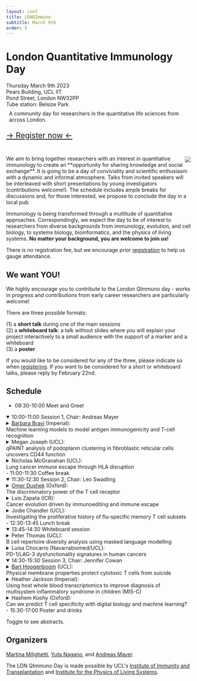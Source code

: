 ```yaml
---
layout: conf
title: LDNQImmuno
subtitle: March 9th
order: 5
---
```


<div class="titlebox">
  <h1>
  London Quantitative Immunology Day
  </h1>
  <div class="box">
  <span style="text-align:left">
    Thursday March 9th 2023 <br /> 
    Pears Building, UCL IIT <br />
    Pond Street, London NW32PP <br />
    Tube station: Belsize Park <br />
  </span>
  </div>
  <p style="margin-top:0em;padding:0.5rem">
    A community day for researchers in the quantitative life sciences from across London. <br />
  </p>
  <p style="margin-top:0em;padding-top:0em;padding-bottom:1em;font-size:150%">
   <a href="https://forms.office.com/Pages/ResponsePage.aspx?id=_oivH5ipW0yTySEKEdmlwsefyMHuSa9KkArfAHERWzNUQ0tOMlJIMElFUEVLNTM0T0RHMk9XSDZaSy4u">&rarr; Register now &larr;</a>
  </p>
</div>

<img style="max-width:55%;margin:0.2rem;padding-right:0;margin-right:0" src="../images/ldnday23.png" align="right">
We aim to bring together researchers with an interest in quantitative immunology to create an **opportunity for sharing knowledge and social exchange**. It is going to be a day of conviviality and scientific enthusiasm with a dynamic and informal atmosphere. Talks from invited speakers will be interleaved with short presentations by young investigators (contributions welcome!). The schedule includes ample breaks for discussions and, for those interested, we propose to conclude the day in a local pub.

Immunology is being transformed through a multitude of quantitative approaches. Correspondingly, we expect the day to be of interest to researchers from diverse backgrounds from immunology, evolution, and cell biology, to systems biology, bioinformatics, and the physics of living systems. **No matter your background, you are welcome to join us!**

There is no registration fee, but we encourage prior [registration](https://forms.office.com/Pages/ResponsePage.aspx?id=_oivH5ipW0yTySEKEdmlwsefyMHuSa9KkArfAHERWzNUQ0tOMlJIMElFUEVLNTM0T0RHMk9XSDZaSy4u) to help us gauge attendance.

## We want YOU!

We highly encourage you to contribute to the London QImmuno day - works in progress and contributions from early career researchers are particularly welcome!

There are three possible formats:

(1) a **short talk** during one of the main sessions  
(2) a **whiteboard talk**: a talk without slides where you will explain your project interactively to a small audience with the support of a marker and a whiteboard  
(3) a **poster** 

If you would like to be considered for any of the three, please indicate so when [registering](https://forms.office.com/Pages/ResponsePage.aspx?id=_oivH5ipW0yTySEKEdmlwsefyMHuSa9KkArfAHERWzNUQ0tOMlJIMElFUEVLNTM0T0RHMk9XSDZaSy4u). If you want to be considered for a short or whiteboard talks, please reply by February 22nd.

## Schedule

- 09:30-10:00 Meet and Greet  
<details open>
<summary>
10:00-11:00 Session 1, Chair: Andreas Mayer
</summary>
<details>
<summary>
<a href="https://www.imperial.ac.uk/people/b.bravi21">Barbara Bravi</a> (Imperial): <br> 
Machine learning models to model antigen immunogenicity and T-cell recognition
</summary>
<p>Antigen immunogenicity and the specificity of binding of T-cell receptors to antigens are key properties underlying effective immune responses. Identifying immunogenic antigens, as well as antigen-specific T-cell receptors, is therefore crucial to vaccine and cancer immunotherapy design. In this talk, I will discuss a set of flexible and easily interpretable methods that we have recently developed based on the machine learning scheme of Restricted Boltzmann Machines (RBM). Such scheme allowed us first to build models of antigen presentation by the human leukocyte antigen class I proteins and antigen immunogenicity, which can be used to reconstruct the underlying molecular motifs and as predictors of viral epitopes and cancer neoantigens. I will next introduce RBM-based models of the complementary process of recognition by T cells of presented antigens, which are able to discriminate responses specific to different epitopes and to detect signatures of response at the T-cell repertoire level.</p>
</details>
<details>
<summary>
Megan Joseph (UCL): <br>
qPAINT analysis of podoplanin clustering in fibroblastic reticular cells uncovers CD44 function
</summary>
<p> The lymph node is a highly organised structure that contains multiple immune cell types. Organisation of the lymph node is critical to healthy immune function. Fibroblastic reticular cells (FRCs) are structural cells that establish lymph node architecture. During immune invasion a plethora of immune cell populations flood into the lymph node. To cope with rapid enlargement FRC networks stretch allowing the lymph node to expand. Upon initial immune challenge, dendritic cells (DCs) enter the lymph node and interact with FRCs via C-type lectin-like receptor 2 (CLEC-2).  CLEC-2 binds to podoplanin (PDPN) found on the surface of FRCs. Research has shown that interaction of CLEC-2 and PDPN inhibits interaction with actin pathways that promote FRC contraction. CD44, another FRC transmembrane protein, has been shown to interact with PDPN upon CLEC-2 binding. Yet, its function is not yet fully elucidated. Here, we use a quantitative single molecule super-resolution technique named qPAINT to shed light upon the relationship between PDPN clustering and CD44 in the membrane of FRCs upon CLEC-2 interaction. Specifically, via qPAINT, we quantify PDPN clustering in CD44 knock out and wild type FRC’s, both in resting and CLEC-2 treated conditions. Our results indicate that CLEC-2 interaction leads to the formation of large clusters of PDPN (i.e., more than 6 proteins per cluster) in a CD44 dependent manner. This suggests that CD44 stabilizes large pools of PDPN at the membrane of FRCs upon CLEC-2 interaction, possibly to aid inhibition of contraction promoting actin polymerization.</p>
</details>
<details>
<summary>
Nicholas McGranahan (UCL): <br>
Lung cancer immune escape through HLA disruption
</summary>
<p>Disruption of the human leukocyte antigen (HLA) molecules has important implications for immune evasion and tumour evolution. However, although genomic loss of HLA is frequent in non-small cell lung cancer (NSCLC), the extent and importance of transcriptomic disruption to HLA presentation, including transcript repression and alternative splicing, remains unclear. Here we look beyond the genome to explore HLA disruption in cancer evolution. </p>
</details>
</details>
- 11:00-11:30 Coffee break  
<details open>
<summary>
11:30-12:30 Session 2, Chair: Leo Swadling
</summary>
<details>
<summary>
<a href="https://dushek.path.ox.ac.uk/">Omer Dushek</a> (Oxford): <br>
The discriminatory power of the T cell receptor
</summary>
 <p>T cells use their T cell receptors (TCRs) to discriminate between lower-affinity self and higher-affinity non-self peptides presented on major histocompatibility complex (pMHC) antigens. Although the discriminatory power of the TCR is widely believed to be near-perfect, technical difficulties have hampered efforts to precisely quantify it. Using an accurate method for measuring very low TCR/pMHC affinities, we quantify the discriminatory power of the TCR. We find that TCR discrimination, although enhanced compared with conventional cell-surface receptors is imperfect: primary human T cells can respond to pMHC with affinities as low as KD ∼ 1 mM. The kinetic proofreading mechanism fit our data, providing the first estimates of both the time delay (2.8 s) and number of biochemical steps (2.67) that are consistent with the extraordinary sensitivity of antigen recognition. We next identify factors that can control antigen discrimination, including the accessory receptors CD2 and LFA-1. Taken together, our findings explain why self pMHC frequently induce autoimmune diseases and anti-tumour responses, and suggest ways to modify TCR discrimination for improved therapies.</p>
</details>
<details>
<summary>
Luis Zapata (ICR): <br>
Cancer evolution driven by immunoediting and immune escape
</summary>
 <p>International cancer consortiums, fuelled by the advent of sequencing technologies, have paved the way for a better understanding of human disease, enabling the scientific community to explore the cancer genome. While most studies have focused on detecting the landscape of genes under positive selection, few have investigated how neutral drift and negative selection interact with the cancer genome. Here, I used the ratio of nonsynonymous to synonymous substitutions (dN/dS) to detect immune selection in more than 10000 tumor genomes.  However, the extent of negative selection in cancer remains highly controversial and is difficult to quantify due to limited number of mutations in patients. To address this challenge, methods combine multiple patients into a single cohort, mixing opposing evolutionary trajectories, and masking negative selection.  I explored this hypothesis and demonstrated that immune selection triggers two possible evolutionary scenarios: cells become either antigen-free or immune-escaped. We showed that by mixing antigen-free with immune-escaped tumors, the signal of immune-mediated negative selection is lost. In addition, we demonstrated that low dN/dS (antigen free) patients have the worst prognosis upon checkpoint inhibitor, suggesting a novel mechanism of primary resistance to treatment. </p>
</details>
<details>
<summary>
Jodie Chandler (UCL): <br>
Investigating the proliferative history of flu-specific memory T cell subsets
</summary>
 <p>By utilising novel Ki67 fate reporting mice in a lung model of influenza we accurately label proliferating cells at desired times throughout both the effector, memory and recall immune response. Harnessing the power of quantitative immunological approaches, we are then able to calculate the division history of various memory T cell subsets with an aim to shed light on the origin, persistence, destiny, and overall dynamics of T cell memory. </p>
</details>
</details>
- 12:30-13:45 Lunch break
<details open>
<summary>
13:45-14:30 Whiteboard session  
</summary>
<details>
<summary>
Peter Thomas (UCL): <br>
B cell repertoire diversity analysis using masked language modelling
</summary>
</details>
<details>
<summary>
Luisa Chocarro (Navarrabiomed/UCL): <br>
PD-1/LAG-3 dysfunctionality signatures in human cancers
</summary>
</details>
</details>
<details open>
<summary>
14:30-15:30 Session 3, Chair: Jennifer Cowan
</summary>
<details>
<summary>
<a href="https://www.hoogenboom-lab.com/">Bart Hoogenboom</a> (UCL): <br>
Physical membrane properties protect cytotoxic T cells from suicide
</summary>
  <p>To eliminate virus-infected and tumour cells, cytotoxic T cells form a synapse with their target, in which they release pro-apoptotic granzymes as well as pore forming proteins called perforin. Perforin punches holes in the target membrane to facilitate cell entry for the granzymes, which next initiate a signalling cascade leading to programmed cell death (apoptosis). It has long been a mystery what protected the T cells from being targeted by the proteins they secrete to kill their targets. I will report on recent studies that have identified such self-protection mechanisms based on the physical properties of the T cell membrane. Notably, enhanced lipid order and packing reduce perforin binding, whereas externalisation of negatively charged lipids results in local deactivation of perforin. This raises the yet unanswered question if similar membrane-based protection could be used by cancer cells to evade immune killing.
  </p>
</details>
<details>
<summary>
Heather Jackson (Imperial): <br>
Using host whole blood transcriptomics to improve diagnosis of multisystem inflammatory syndrome in children (MIS-C)
</summary>
<p> Multisystem inflammatory syndrome in children (MIS-C) occurs 2-6 weeks following SARS-CoV-2 infection in some children. Diagnosis of MIS-C is challenging due to its overlapping clinical presentation with other paediatric infectious and inflammatory diseases. We have found a combination of 5 host RNA transcripts that, when combined, can distinguish MIS-C from other paediatric infectious and inflammatory diseases with high accuracy. </p>
</details>
<details>
<summary>
Hashem Koohy (Oxford): <br>
Can we predict T cell specificity with digital biology and machine learning?
</summary>
<p> I will be describing the current state of the art in both computational and experimental technologies aiming to reconstruct a map between T cells and their cognate antigens. I will highlight the remaining challenges and put forward a few ideas on how to tackle the challenges. </p>
</details>
</details>
- 15:30-17:00 Poster and drinks  

Toggle to see abstracts.

## Organizers

[Martina Milighetti](https://twitter.com/martina_milig), [Yuta Nagano](https://www.yutanagano.com/), and [Andreas Mayer](https://qimmuno.com/).

The LDN QImmuno Day is made possible by UCL's [Institute of Immunity and Transplantation](https://www.ucl.ac.uk/immunity-transplantation/ucl-institute-immunity-and-transplantation) and [Institute for the Physics of Living Systems](https://www.ucl.ac.uk/physics-living-systems/institute-physics-living-systems).
